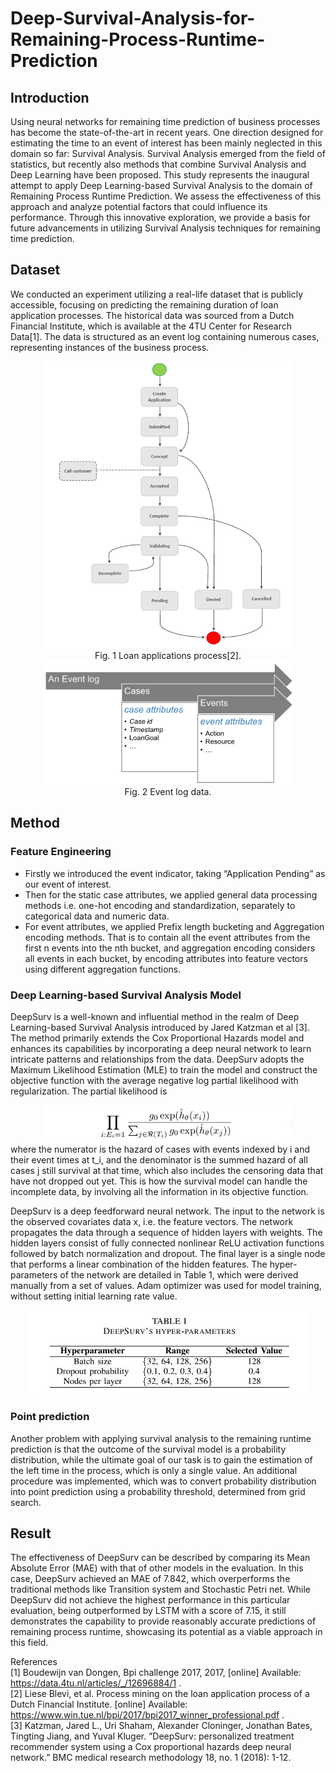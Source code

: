 # Deep-Survival-Analysis-for-Remaining-Process-Runtime-Prediction

## Introduction
Using neural networks for remaining time prediction of business processes has become the state-of-the-art in recent years. One direction designed for estimating the time to an event of interest has been mainly neglected in this domain so far: Survival Analysis. Survival Analysis emerged from the field of statistics, but recently also methods that combine Survival Analysis and Deep Learning have been proposed. 
This study represents the inaugural attempt to apply Deep Learning-based Survival Analysis to the domain of Remaining Process Runtime Prediction. We assess the effectiveness of this approach and analyze potential factors that could influence its performance. Through this innovative exploration, we provide a basis for future advancements in utilizing Survival Analysis techniques for remaining time prediction.

## Dataset
We conducted an experiment utilizing a real-life dataset that is publicly accessible, focusing on predicting the remaining duration of loan application processes. The historical data was sourced from a Dutch Financial Institute, which is available at the 4TU Center for Research Data[1]. The data is structured as an event log containing numerous cases, representing instances of the business process.
<div align=center>
<img width='400' src='https://github.com/Shu-Shine/Deep-Survival-Analysis-for-Remaining-Process-Runtime-Prediction/blob/main/images/Loan_applications_process.png'/>  
<div>Fig. 1 Loan applications process[2].</div>
<img width='400' src='https://github.com/Shu-Shine/Deep-Survival-Analysis-for-Remaining-Process-Runtime-Prediction/blob/main/images/event_log.png'/> 
<div>Fig. 2 Event log data.</div>
</div>

## Method
### Feature Engineering
* Firstly we introduced the event indicator, taking “Application Pending” as our event of interest.
* Then for the static case attributes, we applied general data processing methods i.e. one-hot encoding and standardization, separately to categorical data and numeric data.
* For event attributes, we applied Prefix length bucketing and Aggregation encoding methods. That is to contain all the event attributes from the first n events into
the nth bucket, and aggregation encoding considers all events in each bucket, by encoding attributes into feature vectors using different aggregation functions. 

### Deep Learning-based Survival Analysis Model
DeepSurv is a well-known and influential method in the realm of Deep Learning-based Survival Analysis introduced by Jared Katzman et al [3]. The method primarily extends the Cox Proportional Hazards model and enhances its capabilities by incorporating a deep neural network to learn intricate patterns and relationships from the data. DeepSurv adopts the Maximum Likelihood Estimation (MLE) to train the model and construct the objective function with the average negative log partial likelihood with regularization. The partial likelihood is
<div align=center> 
<img width='400' src='https://github.com/Shu-Shine/Deep-Survival-Analysis-for-Remaining-Process-Runtime-Prediction/blob/main/images/equation1.jpg'/>            
</div>
where the numerator is the hazard of cases with events indexed by i and their event times at t_i, and the denominator is the summed hazard of all cases j still survival at that time, which also includes the censoring data that have not dropped out yet. This is how the survival model can handle the incomplete data, by involving all the information in its objective function.  

DeepSurv is a deep feedforward neural network. The input to the network is the observed covariates data x, i.e. the feature vectors. The network propagates the data through a sequence of hidden layers with weights. The hidden layers consist of fully connected nonlinear ReLU activation functions followed by batch normalization and dropout. The final layer is a single node that performs a linear combination of the hidden features. The hyper-parameters of the network are detailed in Table 1, which were derived manually from a set of values. Adam optimizer was used for model training, without setting initial learning rate value.
<div align=center> 
<img width='450' src='https://github.com/Shu-Shine/Deep-Survival-Analysis-for-Remaining-Process-Runtime-Prediction/blob/main/images/Table1.jpg'/>            
</div>

### Point prediction
Another problem with applying survival analysis to the remaining runtime prediction is that the outcome of the survival model is a probability distribution, while the ultimate goal of our task is to gain the estimation of the left time in the process, which is only a single value. An additional procedure was implemented, which was to convert probability distribution into point prediction using a probability threshold, determined from grid search.

## Result
The effectiveness of DeepSurv can be described by comparing its Mean Absolute Error (MAE) with that of other models in the evaluation. In this case, DeepSurv achieved an MAE of 7.842, which overperforms the traditional methods like Transition system and Stochastic Petri net. While DeepSurv did not achieve the highest performance in this particular evaluation, being outperformed by LSTM with a score of 7.15, it still demonstrates the capability to provide reasonably accurate predictions of remaining process runtime, showcasing its potential as a viable approach in this field.  

References  
[1] Boudewijn van Dongen, Bpi challenge 2017, 2017, [online] Available: https://data.4tu.nl/articles/_/12696884/1 .  
[2] Liese Blevi, et al. Process mining on the loan application process of a Dutch Financial Institute. [online] Available: https://www.win.tue.nl/bpi/2017/bpi2017_winner_professional.pdf .  
[3] Katzman, Jared L., Uri Shaham, Alexander Cloninger, Jonathan Bates, Tingting Jiang, and Yuval Kluger. ”DeepSurv: personalized treatment recommender system using a Cox proportional hazards deep neural network.” BMC medical research methodology 18, no. 1 (2018): 1-12.  


